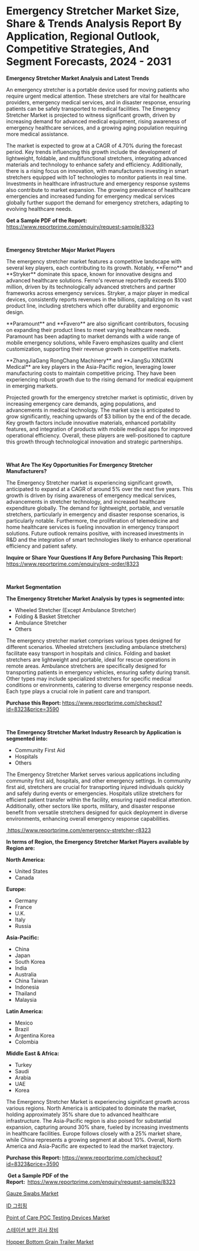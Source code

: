 <p><h1>Emergency Stretcher Market Size, Share & Trends Analysis Report By Application, Regional Outlook, Competitive Strategies, And Segment Forecasts, 2024 - 2031</h1></p><p><strong>Emergency Stretcher Market Analysis and Latest Trends</strong></p>
<p><p>An emergency stretcher is a portable device used for moving patients who require urgent medical attention. These stretchers are vital for healthcare providers, emergency medical services, and in disaster response, ensuring patients can be safely transported to medical facilities. The Emergency Stretcher Market is projected to witness significant growth, driven by increasing demand for advanced medical equipment, rising awareness of emergency healthcare services, and a growing aging population requiring more medical assistance.</p><p>The market is expected to grow at a CAGR of 4.70% during the forecast period. Key trends influencing this growth include the development of lightweight, foldable, and multifunctional stretchers, integrating advanced materials and technology to enhance safety and efficiency. Additionally, there is a rising focus on innovation, with manufacturers investing in smart stretchers equipped with IoT technologies to monitor patients in real time. Investments in healthcare infrastructure and emergency response systems also contribute to market expansion. The growing prevalence of healthcare emergencies and increased funding for emergency medical services globally further support the demand for emergency stretchers, adapting to evolving healthcare needs.</p></p>
<p><strong>Get a Sample PDF of the Report:&nbsp;</strong> <a href="https://www.reportprime.com/enquiry/request-sample/8323">https://www.reportprime.com/enquiry/request-sample/8323</a></p>
<p>&nbsp;</p>
<p><strong>Emergency Stretcher Major Market Players</strong></p>
<p><p>The emergency stretcher market features a competitive landscape with several key players, each contributing to its growth. Notably, **Ferno** and **Stryker** dominate this space, known for innovative designs and advanced healthcare solutions. Ferno's revenue reportedly exceeds $100 million, driven by its technologically advanced stretchers and partner frameworks across emergency services. Stryker, a major player in medical devices, consistently reports revenues in the billions, capitalizing on its vast product line, including stretchers which offer durability and ergonomic design.</p><p>**Paramount** and **Favero** are also significant contributors, focusing on expanding their product lines to meet varying healthcare needs. Paramount has been adapting to market demands with a wide range of mobile emergency solutions, while Favero emphasizes quality and client customization, supporting their revenue growth in competitive markets.</p><p>**ZhangJiaGang RongChang Machinery** and **JiangSu XINGXIN Medical** are key players in the Asia-Pacific region, leveraging lower manufacturing costs to maintain competitive pricing. They have been experiencing robust growth due to the rising demand for medical equipment in emerging markets.</p><p>Projected growth for the emergency stretcher market is optimistic, driven by increasing emergency care demands, aging populations, and advancements in medical technology. The market size is anticipated to grow significantly, reaching upwards of $3 billion by the end of the decade. Key growth factors include innovative materials, enhanced portability features, and integration of products with mobile medical apps for improved operational efficiency. Overall, these players are well-positioned to capture this growth through technological innovation and strategic partnerships.</p></p>
<p>&nbsp;</p>
<p><strong>What Are The Key Opportunities For Emergency Stretcher Manufacturers?</strong></p>
<p><p>The Emergency Stretcher market is experiencing significant growth, anticipated to expand at a CAGR of around 5% over the next five years. This growth is driven by rising awareness of emergency medical services, advancements in stretcher technology, and increased healthcare expenditure globally. The demand for lightweight, portable, and versatile stretchers, particularly in emergency and disaster response scenarios, is particularly notable. Furthermore, the proliferation of telemedicine and home healthcare services is fueling innovation in emergency transport solutions. Future outlook remains positive, with increased investments in R&D and the integration of smart technologies likely to enhance operational efficiency and patient safety.</p></p>
<p><strong>Inquire or Share Your Questions If Any Before Purchasing This Report:</strong> <a href="https://www.reportprime.com/enquiry/pre-order/8323">https://www.reportprime.com/enquiry/pre-order/8323</a></p>
<p>&nbsp;</p>
<p><strong>Market Segmentation</strong></p>
<p><strong>The Emergency Stretcher Market Analysis by types is segmented into:</strong></p>
<p><ul><li>Wheeled Stretcher (Except Ambulance Stretcher)</li><li>Folding & Basket Stretcher</li><li>Ambulance Stretcher</li><li>Others</li></ul></p>
<p><p>The emergency stretcher market comprises various types designed for different scenarios. Wheeled stretchers (excluding ambulance stretchers) facilitate easy transport in hospitals and clinics. Folding and basket stretchers are lightweight and portable, ideal for rescue operations in remote areas. Ambulance stretchers are specifically designed for transporting patients in emergency vehicles, ensuring safety during transit. Other types may include specialized stretchers for specific medical conditions or environments, catering to diverse emergency response needs. Each type plays a crucial role in patient care and transport.</p></p>
<p><strong>Purchase this Report:&nbsp;</strong><a href="https://www.reportprime.com/checkout?id=8323&price=3590">https://www.reportprime.com/checkout?id=8323&price=3590</a></p>
<p>&nbsp;</p>
<p><strong>The Emergency Stretcher Market Industry Research by Application is segmented into:</strong></p>
<p><ul><li>Community First Aid</li><li>Hospitals</li><li>Others</li></ul></p>
<p><p>The Emergency Stretcher Market serves various applications including community first aid, hospitals, and other emergency settings. In community first aid, stretchers are crucial for transporting injured individuals quickly and safely during events or emergencies. Hospitals utilize stretchers for efficient patient transfer within the facility, ensuring rapid medical attention. Additionally, other sectors like sports, military, and disaster response benefit from versatile stretchers designed for quick deployment in diverse environments, enhancing overall emergency response capabilities.</p></p>
<p><a href="https://www.reportprime.com/emergency-stretcher-r8323">&nbsp;https://www.reportprime.com/emergency-stretcher-r8323</a></p>
<p><strong>In terms of Region, the Emergency Stretcher Market Players available by Region are:</strong></p>
<p>
    <p> <strong> North America: </strong>
        <ul>
            <li>United States</li>
            <li>Canada</li>
        </ul>
        </p> 
    <p> <strong> Europe: </strong>
        <ul>
            <li>Germany</li>
            <li>France</li>
            <li>U.K.</li>
            <li>Italy</li>
            <li>Russia</li>
        </ul>
        </p> 
    <p> <strong> Asia-Pacific: </strong>
        <ul>
            <li>China</li>
            <li>Japan</li>
            <li>South Korea</li>
            <li>India</li>
            <li>Australia</li>
            <li>China Taiwan</li>
            <li>Indonesia</li>
            <li>Thailand</li>
            <li>Malaysia</li>
        </ul>
        </p> 
    <p> <strong> Latin America: </strong>
        <ul>
            <li>Mexico</li>
            <li>Brazil</li>
            <li>Argentina Korea</li>
            <li>Colombia</li>
        </ul>
        </p> 
    <p> <strong> Middle East & Africa: </strong>
        <ul>
            <li>Turkey</li>
            <li>Saudi</li>
            <li>Arabia</li>
            <li>UAE</li>
            <li>Korea</li>
        </ul>
    </p>
    </p>
<p><p>The Emergency Stretcher Market is experiencing significant growth across various regions. North America is anticipated to dominate the market, holding approximately 35% share due to advanced healthcare infrastructure. The Asia-Pacific region is also poised for substantial expansion, capturing around 30% share, fueled by increasing investments in healthcare facilities. Europe follows closely with a 25% market share, while China represents a growing segment at about 10%. Overall, North America and Asia-Pacific are expected to lead the market trajectory.</p></p>
<p><strong>Purchase this Report: </strong><a href="https://www.reportprime.com/checkout?id=8323&price=3590">https://www.reportprime.com/checkout?id=8323&price=3590</a></p>
<p>&nbsp;<strong>Get a Sample PDF of the Report:&nbsp;&nbsp;</strong><a href="https://www.reportprime.com/enquiry/request-sample/8323">https://www.reportprime.com/enquiry/request-sample/8323</a></p>
<p><strong></strong></p>
<p><p><a href="https://github.com/indrystar/Market-Research-Report-List-4/blob/main/gauze-swabs-market.md">Gauze Swabs Market</a></p><p><a href="https://medium.com/@samiaahmed980/%EC%84%B8%EA%B3%84-id-gripping-market-%EC%9D%80-2024%EC%97%90%EC%84%9C-2031%EB%A1%9C-%EC%97%B0%ED%8F%89%EA%B7%A0-%EC%A6%9D%EA%B0%80%EC%9C%A8%EC%9D%84-%EB%B3%B4%EC%9D%BC-%EA%B2%83%EC%9C%BC%EB%A1%9C-%EC%98%88%EC%83%81%EB%90%A9%EB%8B%88%EB%8B%A4-44a8198d0f8e">ID 그립핑</a></p><p><a href="https://medium.com/@hskdk2672/insights-into-the-point-of-care-poc-testing-devices-market-market-players-market-size-5f7fbd150c9d">Point of Care POC Testing Devices Market</a></p><p><a href="https://medium.com/@samiaahmed980/station-security-screening-equipment-market-%EC%9D%98-%EA%B8%80%EB%A1%9C%EB%B2%8C-%EC%8B%9C%EC%9E%A5-%EA%B0%9C%EC%9A%94%EB%8A%94-%EC%A0%84-%EC%84%B8%EA%B3%84-%EB%B0%8F-%EC%A3%BC%EC%9A%94-%EC%8B%9C%EC%9E%A5%EC%9D%98-%EC%82%B0%EC%97%85%EC%97%90-%EC%98%81%ED%96%A5%EC%9D%84-%EB%AF%B8%EC%B9%98%EB%8A%94-%EC%A3%BC%EC%9A%94-%ED%8A%B8%EB%A0%8C%EB%93%9C%EC%97%90-%EB%8C%80%ED%95%9C-%EB%8F%85%ED%8A%B9%ED%95%9C-2c8abac9124c">스테이션 보안 검사 장비</a></p><p><a href="https://www.linkedin.com/pulse/hopper-bottom-grain-trailer-market-forecasts-trends-impact-kbigc?trackingId=wC0C%2BpVpQX2qi3UK8jySKg%3D%3D">Hopper Bottom Grain Trailer Market</a></p></p>